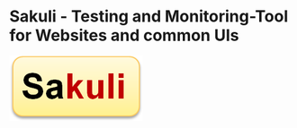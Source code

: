 Sakuli - Testing and Monitoring-Tool for Websites and common UIs
================================================================

![sakuli-logo](http://github.com/ConSol/sakuli/blob/master/docs/pics/sakuli-logo.png)

